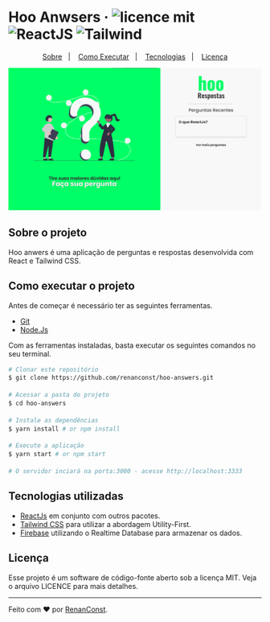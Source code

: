 # Hoo Anwsers &middot;  ![licence mit](https://img.shields.io/static/v1?label=licence&message=MIT&color=8AB803&flat) ![ReactJS](https://img.shields.io/static/v1?label=ReactJS&message=Yes&color=61DAFB&flat) ![Tailwind](https://img.shields.io/static/v1?label=TailwindCss&message=Yes&color=06B6D4&style=flat)

<p align="center">
  <a href="#about">Sobre</a>&nbsp;&nbsp;&nbsp;|&nbsp;&nbsp;&nbsp;
  <a href="#run">Como Executar</a>&nbsp;&nbsp;&nbsp;|&nbsp;&nbsp;&nbsp;
  <a href="#technologies">Tecnologias</a>&nbsp;&nbsp;&nbsp;|&nbsp;&nbsp;&nbsp;
  <a href="#licence">Licença</a>
</p>

!["screenshot"](https://github.com/renanconst/hoo-answers/blob/main/docs/screenshots/screenshot.png)

<div id="about">

## Sobre o projeto

Hoo anwers é uma aplicação de perguntas e respostas
desenvolvida com React e Tailwind CSS.

</div>

<div id="run">

## Como executar o projeto

Antes de começar é necessário ter as seguintes ferramentas.

* [Git](https://git-scm.com/downloads)
* [Node.Js](https://nodejs.org/en/)

Com as ferramentas instaladas, basta executar os seguintes comandos no seu terminal.

```bash
# Clonar este repositório
$ git clone https://github.com/renanconst/hoo-answers.git

# Acessar a pasta do projeto
$ cd hoo-answers

# Instale as dependências
$ yarn install # or npm install

# Execute a aplicação
$ yarn start # or npm start

# O servidor inciará na porta:3000 - acesse http://localhost:3333
```

</div>

<div id="technologies">

## Tecnologias utilizadas

* [ReactJs](https://reactjs.org/) em conjunto com outros pacotes.
* [Tailwind CSS](https://tailwindcss.com/) para utilizar a abordagem Utility-First.
* [Firebase](https://firebase.google.com/) utilizando o Realtime Database para armazenar os dados.

</div>

<div id="licence">

## Licença

Esse projeto é um software de código-fonte aberto sob a licença MIT. Veja o arquivo LICENCE para mais detalhes.

</div>

---

Feito com ♥ por [RenanConst](https://github.com/renanconst).
